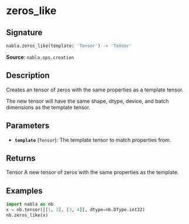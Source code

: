 # zeros_like

## Signature

```python
nabla.zeros_like(template: 'Tensor') -> 'Tensor'
```

**Source**: `nabla.ops.creation`

## Description

Creates an tensor of zeros with the same properties as a template tensor.

The new tensor will have the same shape, dtype, device, and batch
dimensions as the template tensor.

## Parameters

- **`template`** (`Tensor`): The template tensor to match properties from.

## Returns

Tensor
    A new tensor of zeros with the same properties as the template.

## Examples

```python
import nabla as nb
x = nb.tensor([[1, 2], [3, 4]], dtype=nb.DType.int32)
nb.zeros_like(x)
```
